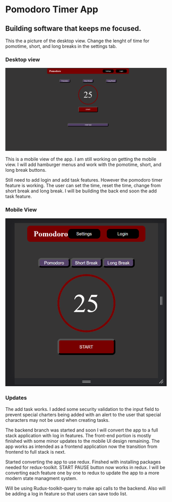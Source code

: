# Pomodoro Timer App

## Building software that keeps me focused. 

This the a picture of the desktop view. Change the lenght of time for pomotime, short, and long breaks in the settings tab.  

### Desktop view
![appPhoto](./public/1.PNG)

This is a mobile view of the app. I am still working on getting the mobile view. I will add hamburger menus and work with the pomotime, short, and long break buttons. 

Still need to add login and add task features. However the pomodoro timer feature is working. The user can set the time, reset the time, change from short break and long break. I will be building the back end soon the add task feature.  

### Mobile View
![mobileView](./public/2.PNG)


### Updates

The add task works. I added some security validation to the input field to prevent special charters being added with an alert to the user that special characters may not be used when creating tasks. 

The backend branch was started and soon I will convert the app to a full stack application with log in features. The front-end portion is mostly finished with some minor updates to the mobile UI design remaining. The app works as intended as a frontend application now the transition from frontend to full stack is next. 

Started converting the app to use redux. Finshed with installing packages needed for redux-toolkit. START PAUSE button now works in redux. I will be converting each feature one by one to redux to update the app to a more modern state managment system. 

Will be using Rudux-toolkit-query to make api calls to the backend. Also will be adding a log in feature so that users can save todo list.
